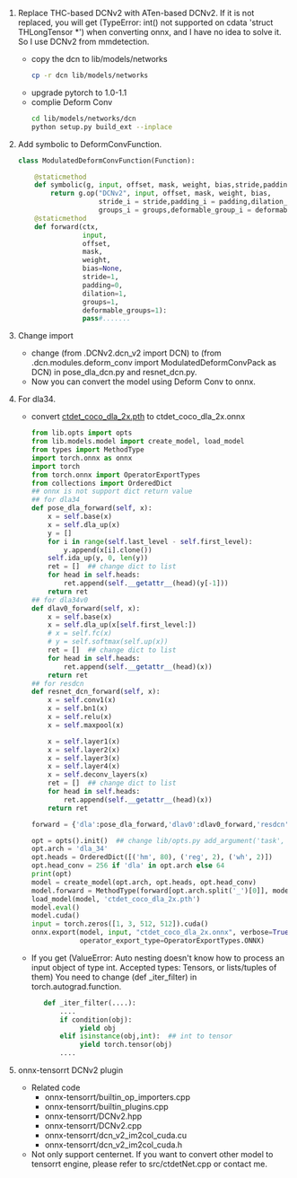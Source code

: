 1. Replace THC-based DCNv2 with ATen-based DCNv2. 
If it is not replaced, you will get (TypeError: int() not supported on cdata 'struct THLongTensor *') when converting onnx, and I have no idea to solve it.
So I use DCNv2 from mmdetection.
    * copy the dcn to lib/models/networks
        ```bash
        cp -r dcn lib/models/networks
        ```
    * upgrade pytorch to 1.0-1.1
    * complie Deform Conv
        ```bash
        cd lib/models/networks/dcn
        python setup.py build_ext --inplace
        ``` 

2. Add symbolic to DeformConvFunction.
    ```python
    class ModulatedDeformConvFunction(Function):
    
        @staticmethod
        def symbolic(g, input, offset, mask, weight, bias,stride,padding,dilation,groups,deformable_groups):
            return g.op("DCNv2", input, offset, mask, weight, bias,
                        stride_i = stride,padding_i = padding,dilation_i = dilation,
                        groups_i = groups,deformable_group_i = deformable_groups)
        @staticmethod
        def forward(ctx,
                    input,
                    offset,
                    mask,
                    weight,
                    bias=None,
                    stride=1,
                    padding=0,
                    dilation=1,
                    groups=1,
                    deformable_groups=1):
                    pass#.......
    ```
3. Change import
   * change (from .DCNv2.dcn_v2 import DCN) to (from .dcn.modules.deform_conv import ModulatedDeformConvPack as DCN) in pose_dla_dcn.py and resnet_dcn.py.
   * Now you can convert the model using Deform Conv to onnx.
   
3. For dla34.
    * convert [ctdet_coco_dla_2x.pth](https://github.com/xingyizhou/CenterNet/blob/master/readme/MODEL_ZOO.md) to ctdet_coco_dla_2x.onnx
        ```python
        from lib.opts import opts
        from lib.models.model import create_model, load_model
        from types import MethodType
        import torch.onnx as onnx
        import torch
        from torch.onnx import OperatorExportTypes
        from collections import OrderedDict
        ## onnx is not support dict return value
        ## for dla34
        def pose_dla_forward(self, x):
            x = self.base(x)
            x = self.dla_up(x)
            y = []
            for i in range(self.last_level - self.first_level):
                y.append(x[i].clone())
            self.ida_up(y, 0, len(y))
            ret = []  ## change dict to list
            for head in self.heads:
                ret.append(self.__getattr__(head)(y[-1]))
            return ret
        ## for dla34v0
        def dlav0_forward(self, x):
            x = self.base(x)
            x = self.dla_up(x[self.first_level:])
            # x = self.fc(x)
            # y = self.softmax(self.up(x))
            ret = []  ## change dict to list
            for head in self.heads:
                ret.append(self.__getattr__(head)(x))
            return ret
        ## for resdcn
        def resnet_dcn_forward(self, x):
            x = self.conv1(x)
            x = self.bn1(x)
            x = self.relu(x)
            x = self.maxpool(x)
        
            x = self.layer1(x)
            x = self.layer2(x)
            x = self.layer3(x)
            x = self.layer4(x)
            x = self.deconv_layers(x)
            ret = []  ## change dict to list
            for head in self.heads:
                ret.append(self.__getattr__(head)(x))
            return ret
        
        forward = {'dla':pose_dla_forward,'dlav0':dlav0_forward,'resdcn':resnet_dcn_forward}
        
        opt = opts().init()  ## change lib/opts.py add_argument('task', default='ctdet'....) to add_argument('--task', default='ctdet'....)
        opt.arch = 'dla_34'
        opt.heads = OrderedDict([('hm', 80), ('reg', 2), ('wh', 2)])
        opt.head_conv = 256 if 'dla' in opt.arch else 64
        print(opt)
        model = create_model(opt.arch, opt.heads, opt.head_conv)
        model.forward = MethodType(forward[opt.arch.split('_')[0]], model)
        load_model(model, 'ctdet_coco_dla_2x.pth')
        model.eval()
        model.cuda()
        input = torch.zeros([1, 3, 512, 512]).cuda()
        onnx.export(model, input, "ctdet_coco_dla_2x.onnx", verbose=True,
                    operator_export_type=OperatorExportTypes.ONNX)
        ```
    *   If you get (ValueError: Auto nesting doesn't know how to process an input object of type int. Accepted types: Tensors, or lists/tuples of them)
        You need to change (def _iter_filter) in torch.autograd.function.
        ```python
           def _iter_filter(....):
               ....
               if condition(obj):
                    yield obj
               elif isinstance(obj,int):  ## int to tensor
                    yield torch.tensor(obj)
               ....
   
        ```
4. onnx-tensorrt DCNv2 plugin
    * Related code
        * onnx-tensorrt/builtin_op_importers.cpp
        * onnx-tensorrt/builtin_plugins.cpp
        * onnx-tensorrt/DCNv2.hpp
        * onnx-tensorrt/DCNv2.cpp
        * onnx-tensorrt/dcn_v2_im2col_cuda.cu
        * onnx-tensorrt/dcn_v2_im2col_cuda.h
    * Not only support centernet. If you want to convert other model to tensorrt engine, please refer to src/ctdetNet.cpp or contact me.
